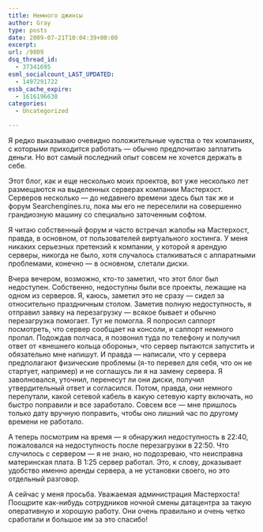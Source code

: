 ```yaml
---
title: Немного джинсы
author: Gray
type: posts
date: 2009-07-21T10:04:39+00:00
excerpt:
url: /9809
dsq_thread_id:
  - 37341695
esml_socialcount_LAST_UPDATED:
  - 1497291722
essb_cache_expire:
  - 1616196638
categories:
  - Uncategorized

---
```








Я редко выказываю очевидно положительные чувства о тех компаниях, с которыми приходится работать &#8212; обычно предпочитаю заплатить деньги. Но вот самый последний опыт совсем не хочется держать в себе.

Этот блог, как и еще несколько моих проектов, вот уже несколько лет размещаются на выделенных серверах компании Мастерхост. Серверов несколько &#8212; до недавнего времени здесь был так же и форум Searchengines.ru, пока мы его не переселили на совершенно грандиозную машину со специально заточенным софтом.

Я читаю собственный форум и часто встречал жалобы на Мастерхост, правда, в основном, от пользователей виртуального хостинга. У меня никаких серьезных претензий к компании, у которой я арендую серверы, никогда не было, хотя случалось сталкиваться с аппаратными проблемами, конечно &#8212; в основном, слетали диски.

Вчера вечером, возможно, кто-то заметил, что этот блог был недоступен. Собственно, недоступны были все проекты, лежащие на одном из серверов. Я, каюсь, заметил это не сразу &#8212; сидел за относительно праздничным столом. Заметив полную недоступность, я отправил заявку на перезагрузку &#8212; всякое бывает и обычно перезагрузка помогает. Тут не помогла. Я попросил саппорт посмотреть, что сервер сообщает на консоли, и саппорт немного пропал. Подождав полчаса, я позвонил туда по телефону и получил ответ от &#171;внешнего кольца обороны&#187;, что сервер пытаются запустить и обязательно мне напишут. И правда &#8212; написали, что у сервера предполагают физические проблемы (я-то перевел для себя, что он не стартует, например) и не соглашусь ли я на замену сервера. Я заволновался, уточнил, перенесут ли они диски, получил утвердительный ответ и согласился. Потом, правда, они немного перепутали, какой сетевой кабель в какую сетевую карту включать, но быстро поправили и все заработало. Совсем все &#8212; мне пришлось только дату вручную поправить, чтобы оно лишний час по другому времени не работало.

А теперь посмотрим на время &#8212; я обнаружил недоступность в 22:40, пожаловался на недоступность после перезагрузки в 22:50. Что случилось с сервером &#8212; я не знаю, но подозреваю, что неисправна материнская плата. В 1:25 сервер работал. Это, к слову, доказывает удобство именно аренды сервера, а не установки своего, но это отдельный разговор.

А сейчас у меня просьба. Уважаемая администрация Мастерхоста! Поощрите как-нибудь сотрудников ночной смены датацентра за такую оперативную и хорошую работу. Они очень правильно и очень четко сработали и большое им за это спасибо!